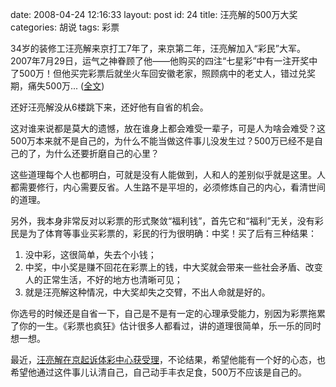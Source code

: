 date: 2008-04-24 12:16:33
layout: post
id: 24
title: 汪亮解的500万大奖
categories: 胡说
tags: 彩票

34岁的装修工汪亮解来京打工7年了，来京第二年，汪亮解加入“彩民”大军。2007年7月29日，运气之神眷顾了他——他购买的四注“七星彩”中有一注开奖中了500万！但他买完彩票后就坐火车回安徽老家，照顾病中的老丈人，错过兑奖期，痛失500万... ([全文](http://news.sina.com.cn/s/2007-09-14/094312568518s.shtml))

还好汪亮解没从6楼跳下来，还好他有自省的机会。

这对谁来说都是莫大的遗憾，放在谁身上都会难受一辈子，可是人为啥会难受？这500万本来就不是自己的，为什么不能当做这件事儿没发生过？500万已经不是自己的了，为什么还要折磨自己的心里？

这些道理每个人也都明白，可就是没有人能做到，人和人的差别似乎就是这里。人都需要修行，内心需要反省。人生路不是平坦的，必须修炼自己的内心，看清世间的道理。

另外，我本身非常反对以彩票的形式聚敛“福利钱”，首先它和“福利”无关，没有彩民是为了体育等事业买彩票的，彩民的行为很明确：中奖！买了后有三种结果：

1. 没中彩，这很简单，失去个小钱；
2. 中奖，中小奖是赚不回花在彩票上的钱，中大奖就会带来一些社会矛盾、改变人的正常生活，不好的地方也清晰可见；
3. 就是汪亮解这种情况，中大奖却失之交臂，不出人命就是好的。


你选号的时候还是自省一下，自己是不是有一定的心理承受能力，别因为彩票拖累了你的一生。《彩票也疯狂》估计很多人都看过，讲的道理很简单，乐一乐的同时想一想。

最近，[汪亮解在京起诉体彩中心获受理](http://www.eviewweek.com/news/20080329/n309532p1.shtml)，不论结果，希望他能有一个好的心态，也希望他通过这件事儿认清自己，自己动手丰衣足食，500万不应该是自己的。
